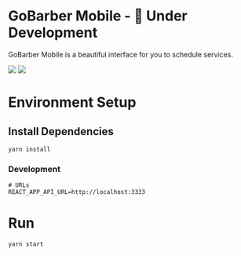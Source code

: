 # GoBarber Mobile - 🚧 Under Development

GoBarber Mobile is a beautiful interface for you to schedule services.

![](https://github.com/sergiocme/gobarber-mobile/blob/master/Screenshot1.png)
![](https://github.com/sergiocme/gobarber-mobile/blob/master/Screenshot2.png)

# Environment Setup

## Install Dependencies
`yarn install`

### Development

```
# URLs
REACT_APP_API_URL=http://localhost:3333
```

# Run

`yarn start`
